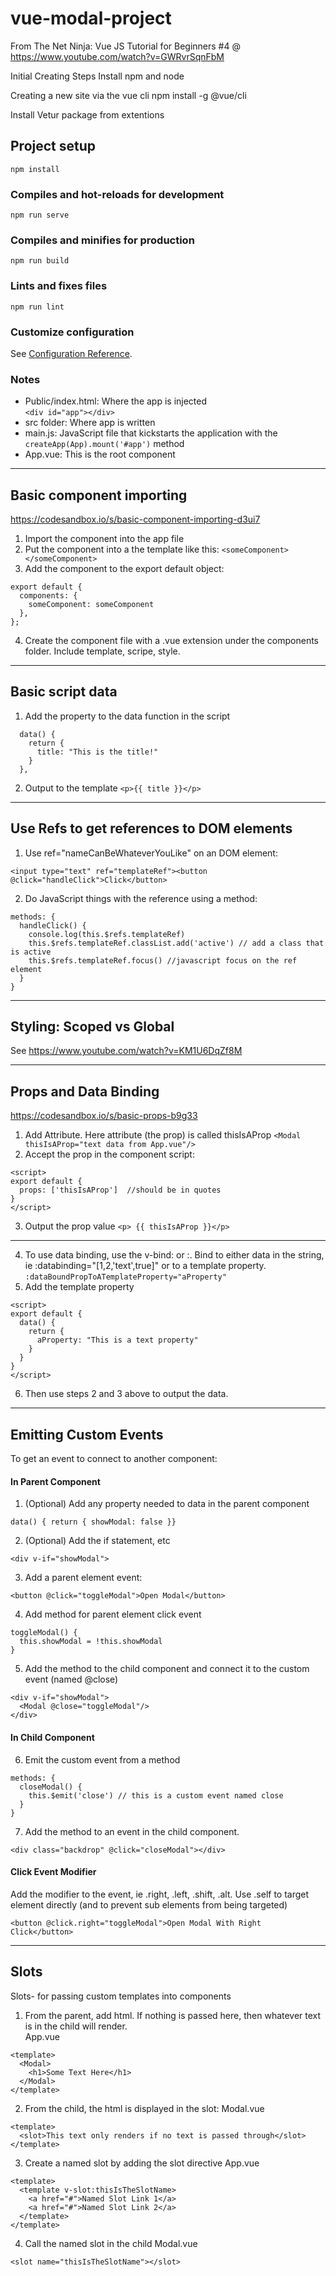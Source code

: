 # vue-modal-project

From The Net Ninja: Vue JS Tutorial for Beginners #4 @ https://www.youtube.com/watch?v=GWRvrSqnFbM

Initial Creating Steps 
Install npm and node

Creating a new site via the vue cli
npm install -g @vue/cli

Install Vetur package from extentions

## Project setup
```
npm install
```

### Compiles and hot-reloads for development
```
npm run serve
```

### Compiles and minifies for production
```
npm run build
```

### Lints and fixes files
```
npm run lint
```

### Customize configuration
See [Configuration Reference](https://cli.vuejs.org/config/).


### Notes
* Public/index.html: Where the app is injected  
  `<div id="app"></div>`
* src folder: Where app is written  
* main.js: JavaScript file that kickstarts the application with the `createApp(App).mount('#app')` method  
* App.vue: This is the root component

---
## Basic component importing
https://codesandbox.io/s/basic-component-importing-d3ui7

1. Import the component into the app file
2. Put the component into a the template like this: `<someComponent></someComponent>`
3. Add the component to the export default object:
```
export default {
  components: {
    someComponent: someComponent
  },
};
```
4. Create the component file with a .vue extension under the components folder. Include template, scripe, style.

---
## Basic script data 
1. Add the property to the data function in the script
```
  data() {
    return {
      title: "This is the title!"
    }
  },
```
2. Output to the template `<p>{{ title }}</p>`

---
## Use Refs to get references to DOM elements
1. Use ref="nameCanBeWhateverYouLike" on an DOM element: 
```
<input type="text" ref="templateRef"><button @click="handleClick">Click</button>
```
2. Do JavaScript things with the reference using a method:
```
methods: {
  handleClick() {
    console.log(this.$refs.templateRef)
    this.$refs.templateRef.classList.add('active') // add a class that is active
    this.$refs.templateRef.focus() //javascript focus on the ref element
  }
}
```

---
## Styling: Scoped vs Global
See https://www.youtube.com/watch?v=KM1U6DqZf8M

---
## Props and Data Binding
https://codesandbox.io/s/basic-props-b9g33
1. Add Attribute. Here attribute (the prop) is called thisIsAProp
`<Modal thisIsAProp="text data from App.vue"/>`
2. Accept the prop in the component script:  
```
<script>
export default {
  props: ['thisIsAProp']  //should be in quotes
}
</script>
```  
3. Output the prop value
`<p> {{ thisIsAProp }}</p>`

---
4. To use data binding, use the v-bind: or :. Bind to either data in the string, ie :databinding="[1,2,'text',true]" or to a template property.  
`:dataBoundPropToATemplateProperty="aProperty"`  
5. Add the template property
```
<script>
export default {
  data() { 
    return {
      aProperty: "This is a text property"
    }
  }
}
</script>

```
6. Then use steps 2 and 3 above to output the data. 

---
## Emitting Custom Events
To get an event to connect to another component:
#### In Parent Component
1. (Optional) Add any property needed to data in the parent component 
```
data() { return { showModal: false }}
```
2.  (Optional) Add the if statement, etc 
```
<div v-if="showModal">
```
3. Add a parent element event: 
```
<button @click="toggleModal">Open Modal</button>
```
4. Add method for parent element click event 
```
toggleModal() { 
  this.showModal = !this.showModal
}
```
5.  Add the method to the child component and connect it to the custom event (named @close)
```
<div v-if="showModal"> 
  <Modal @close="toggleModal"/>
</div>
```
#### In Child Component  
6. Emit the custom event from a method
```
methods: {
  closeModal() {
    this.$emit('close') // this is a custom event named close
  }
}
```
7. Add the method to an event in the child component.
```
<div class="backdrop" @click="closeModal"></div>
```
#### Click Event Modifier 
Add the modifier to the event, ie .right, .left, .shift, .alt. Use .self to target element directly (and to prevent sub elements from being targeted)
```
<button @click.right="toggleModal">Open Modal With Right Click</button>
```

---
## Slots
Slots- for passing custom templates into components
1. From the parent, add html. If nothing is passed here, then whatever text is in the child <slot></slot> will render.  
App.vue  
```
<template>
  <Modal>
    <h1>Some Text Here</h1>
  </Modal>
</template>
```

2. From the child, the html is displayed in the slot: 
Modal.vue 
```
<template>
  <slot>This text only renders if no text is passed through</slot>
</template>
```

3. Create a named slot by adding the slot directive 
App.vue 
```
<template>
  <template v-slot:thisIsTheSlotName> 
    <a href="#">Named Slot Link 1</a>
    <a href="#">Named Slot Link 2</a>
  </template> 
</template>
```
4. Call the named slot in the child
Modal.vue
```
<slot name="thisIsTheSlotName"></slot>
```